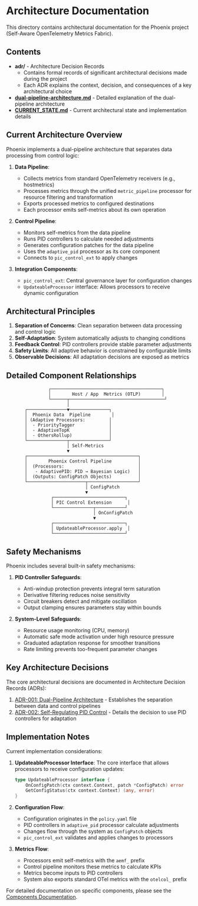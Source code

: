 # Architecture Documentation

This directory contains architectural documentation for the Phoenix project (Self-Aware OpenTelemetry Metrics Fabric).

## Contents

- **adr/** - Architecture Decision Records
  - Contains formal records of significant architectural decisions made during the project
  - Each ADR explains the context, decision, and consequences of a key architectural choice
- **[dual-pipeline-architecture.md](dual-pipeline-architecture.md)** - Detailed explanation of the dual-pipeline architecture
- **[CURRENT_STATE.md](CURRENT_STATE.md)** - Current architectural state and implementation details

## Current Architecture Overview

Phoenix implements a dual-pipeline architecture that separates data processing from control logic:

1. **Data Pipeline**:
   - Collects metrics from standard OpenTelemetry receivers (e.g., hostmetrics)
   - Processes metrics through the unified `metric_pipeline` processor for resource filtering and transformation
   - Exports processed metrics to configured destinations
   - Each processor emits self-metrics about its own operation

2. **Control Pipeline**:
   - Monitors self-metrics from the data pipeline
   - Runs PID controllers to calculate needed adjustments
   - Generates configuration patches for the data pipeline
   - Uses the `adaptive_pid` processor as its core component
   - Connects to `pic_control_ext` to apply changes

3. **Integration Components**:
   - `pic_control_ext`: Central governance layer for configuration changes
   - `UpdateableProcessor` interface: Allows processors to receive dynamic configuration

## Architectural Principles

1. **Separation of Concerns**: Clean separation between data processing and control logic
2. **Self-Adaptation**: System automatically adjusts to changing conditions
3. **Feedback Control**: PID controllers provide stable parameter adjustments
4. **Safety Limits**: All adaptive behavior is constrained by configurable limits
5. **Observable Decisions**: All adaptation decisions are exposed as metrics

## Detailed Component Relationships

```
                ┌──────────────────────────────────────────┐
                │        Host / App  Metrics (OTLP)        │
                └──────┬────────────────────────────────────┘
                       │
       ┌───────────────▼───────────────┐
       │  Phoenix Data  Pipeline        │
       │ (Adaptive Processors:         │
       │  - PriorityTagger             │
       │  - AdaptiveTopK               │
       │  - OthersRollup)              │
       └───────────────┬───────────────┘
                       │ Self-Metrics
                       ▼
       ┌──────────────────────────────────────────┐
       │        Phoenix Control Pipeline          │
       │  (Processors:                            │
       │   - AdaptivePID: PID → Bayesian Logic)   │
       │  (Outputs: ConfigPatch Objects)          │
       └──────────────────────┬───────────────────┘
                              │ ConfigPatch
                              ▼
                 ┌───────────────────────────┐
                 │ PIC Control Extension      │
                 └───────────────┬───────────┘
                                 │ OnConfigPatch
                                 ▼
                 ┌───────────────────────────┐
                 │ UpdateableProcessor.apply  │
                 └───────────────────────────┘
```

## Safety Mechanisms

Phoenix includes several built-in safety mechanisms:

1. **PID Controller Safeguards**:
   - Anti-windup protection prevents integral term saturation
   - Derivative filtering reduces noise sensitivity
   - Circuit breakers detect and mitigate oscillation
   - Output clamping ensures parameters stay within bounds

2. **System-Level Safeguards**:
   - Resource usage monitoring (CPU, memory)
   - Automatic safe mode activation under high resource pressure
   - Graduated adaptation response for smoother transitions
   - Rate limiting prevents too-frequent parameter changes

## Key Architecture Decisions

The core architectural decisions are documented in Architecture Decision Records (ADRs):

1. [ADR-001: Dual-Pipeline Architecture](adr/001-dual-pipeline-architecture.md) - Establishes the separation between data and control pipelines
2. [ADR-002: Self-Regulating PID Control](adr/20250519-use-self-regulating-pid-control-for-adaptive-processing.md) - Details the decision to use PID controllers for adaptation

## Implementation Notes

Current implementation considerations:

1. **UpdateableProcessor Interface**: The core interface that allows processors to receive configuration updates:
   ```go
   type UpdateableProcessor interface {
       OnConfigPatch(ctx context.Context, patch *ConfigPatch) error
       GetConfigStatus(ctx context.Context) (any, error)
   }
   ```

2. **Configuration Flow**:
   - Configuration originates in the `policy.yaml` file
   - PID controllers in `adaptive_pid` processor calculate adjustments
   - Changes flow through the system as `ConfigPatch` objects
   - `pic_control_ext` validates and applies changes to processors

3. **Metrics Flow**:
   - Processors emit self-metrics with the `aemf_` prefix
   - Control pipeline monitors these metrics to calculate KPIs
   - Metrics become inputs to PID controllers
   - System also exports standard OTel metrics with the `otelcol_` prefix

For detailed documentation on specific components, please see the [Components Documentation](../components/README.md).
